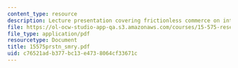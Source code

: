 ```yaml
---
content_type: resource
description: Lecture presentation covering frictionless commerce on internet.
file: https://ol-ocw-studio-app-qa.s3.amazonaws.com/courses/15-575-research-seminar-in-it-and-organizations-economic-perspectives-spring-2004/c76521adb377bc13e4738064cf33671c_15575prstn_smry.pdf
file_type: application/pdf
resourcetype: Document
title: 15575prstn_smry.pdf
uid: c76521ad-b377-bc13-e473-8064cf33671c
---
```

